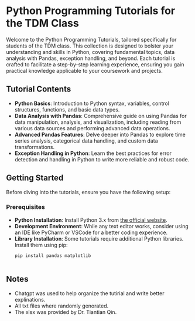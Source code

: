 # Python Programming Tutorials for the TDM Class

Welcome to the Python Programming Tutorials, tailored specifically for students of the TDM class. This collection is designed to bolster your understanding and skills in Python, covering fundamental topics, data analysis with Pandas, exception handling, and beyond. Each tutorial is crafted to facilitate a step-by-step learning experience, ensuring you gain practical knowledge applicable to your coursework and projects.

## Tutorial Contents

- **Python Basics**: Introduction to Python syntax, variables, control structures, functions, and basic data types.
- **Data Analysis with Pandas**: Comprehensive guide on using Pandas for data manipulation, analysis, and visualization, including reading from various data sources and performing advanced data operations.
- **Advanced Pandas Features**: Delve deeper into Pandas to explore time series analysis, categorical data handling, and custom data transformations.
- **Exception Handling in Python**: Learn the best practices for error detection and handling in Python to write more reliable and robust code.

## Getting Started

Before diving into the tutorials, ensure you have the following setup:

### Prerequisites

- **Python Installation**: Install Python 3.x from [the official website](https://www.python.org/downloads/).
- **Development Environment**: While any text editor works, consider using an IDE like PyCharm or VSCode for a better coding experience.
- **Library Installation**: Some tutorials require additional Python libraries. Install them using pip:
  ```bash
  pip install pandas matplotlib



## Notes
- Chatgpt was used to help organize the tutirial and write better explinations.
- All txt files where randomly genorated.
- The xlsx was provided by Dr. Tiantian Qin.
